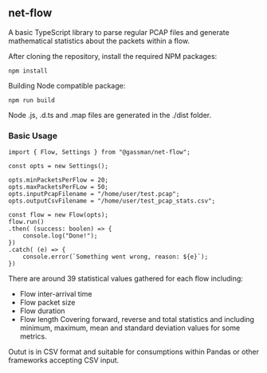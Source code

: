 ## net-flow

A basic TypeScript library to parse regular PCAP files and generate mathematical statistics about the packets within a flow.

After cloning the repository, install the required NPM packages:

`npm install`

Building Node compatible package: 

`npm run build`

Node .js, .d.ts and .map files are generated in the ./dist folder.

### Basic Usage

``` 
import { Flow, Settings } from "@gassman/net-flow";

const opts = new Settings();

opts.minPacketsPerFlow = 20;
opts.maxPacketsPerFLow = 50;
opts.inputPcapFilename = "/home/user/test.pcap";
opts.outputCsvFilename = "/home/user/test_pcap_stats.csv";

const flow = new Flow(opts);
flow.run()
.then( (success: boolen) => {
    console.log("Done!");
})
.catch( (e) => {
    console.error(`Something went wrong, reason: ${e}`);
})
```

There are around 39 statistical values gathered for each flow including:
* Flow inter-arrival time
* Flow packet size
* Flow duration
* Flow length
Covering forward, reverse and total statistics and including minimum, maximum, mean and standard deviation values for some metrics.

Outut is  in CSV format and suitable for consumptions within Pandas or other frameworks accepting CSV input.